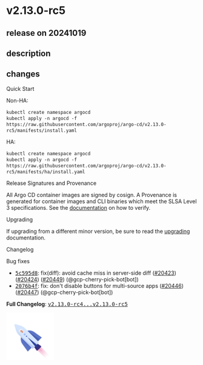 # v2.13.0-rc5

## release on 20241019
## description
## changes
Quick Start

Non-HA:

    kubectl create namespace argocd
    kubectl apply -n argocd -f https://raw.githubusercontent.com/argoproj/argo-cd/v2.13.0-rc5/manifests/install.yaml

HA:

    kubectl create namespace argocd
    kubectl apply -n argocd -f https://raw.githubusercontent.com/argoproj/argo-cd/v2.13.0-rc5/manifests/ha/install.yaml

Release Signatures and Provenance

All Argo CD container images are signed by cosign. A Provenance is generated for container images and CLI binaries which meet the SLSA Level 3 specifications. See the <a href="https://argo-cd.readthedocs.io/en/stable/operator-manual/signed-release-assets" rel="nofollow">documentation</a> on how to verify.

Upgrading

If upgrading from a different minor version, be sure to read the <a href="https://argo-cd.readthedocs.io/en/stable/operator-manual/upgrading/overview/" rel="nofollow">upgrading</a> documentation.

Changelog

Bug fixes

* <a class="commit-link" data-hovercard-type="commit" data-hovercard-url="https://github.com/argoproj/argo-cd/commit/5c595d841090329f641c841f85811b0423635d32/hovercard" href="https://github.com/argoproj/argo-cd/commit/5c595d841090329f641c841f85811b0423635d32"><tt>5c595d8</tt></a>: fix(diff): avoid cache miss in server-side diff (<a class="issue-link js-issue-link" data-error-text="Failed to load title" data-id="2594964409" data-permission-text="Title is private" data-url="https://github.com/argoproj/argo-cd/issues/20423" data-hovercard-type="issue" data-hovercard-url="/argoproj/argo-cd/issues/20423/hovercard" href="https://github.com/argoproj/argo-cd/issues/20423">#20423</a>) (<a class="issue-link js-issue-link" data-error-text="Failed to load title" data-id="2594967893" data-permission-text="Title is private" data-url="https://github.com/argoproj/argo-cd/issues/20424" data-hovercard-type="pull_request" data-hovercard-url="/argoproj/argo-cd/pull/20424/hovercard" href="https://github.com/argoproj/argo-cd/pull/20424">#20424</a>) (<a class="issue-link js-issue-link" data-error-text="Failed to load title" data-id="2597543250" data-permission-text="Title is private" data-url="https://github.com/argoproj/argo-cd/issues/20449" data-hovercard-type="pull_request" data-hovercard-url="/argoproj/argo-cd/pull/20449/hovercard" href="https://github.com/argoproj/argo-cd/pull/20449">#20449</a>) (@gcp-cherry-pick-bot[bot])
* <a class="commit-link" data-hovercard-type="commit" data-hovercard-url="https://github.com/argoproj/argo-cd/commit/2076b4f73cd3c6fb1e429ddebb327d186201fc83/hovercard" href="https://github.com/argoproj/argo-cd/commit/2076b4f73cd3c6fb1e429ddebb327d186201fc83"><tt>2076b4f</tt></a>: fix: don't disable buttons for multi-source apps (<a class="issue-link js-issue-link" data-error-text="Failed to load title" data-id="2597337682" data-permission-text="Title is private" data-url="https://github.com/argoproj/argo-cd/issues/20446" data-hovercard-type="pull_request" data-hovercard-url="/argoproj/argo-cd/pull/20446/hovercard" href="https://github.com/argoproj/argo-cd/pull/20446">#20446</a>) (<a class="issue-link js-issue-link" data-error-text="Failed to load title" data-id="2597501554" data-permission-text="Title is private" data-url="https://github.com/argoproj/argo-cd/issues/20447" data-hovercard-type="pull_request" data-hovercard-url="/argoproj/argo-cd/pull/20447/hovercard" href="https://github.com/argoproj/argo-cd/pull/20447">#20447</a>) (@gcp-cherry-pick-bot[bot])

<strong>Full Changelog</strong>: <a class="commit-link" href="https://github.com/argoproj/argo-cd/compare/v2.13.0-rc4...v2.13.0-rc5"><tt>v2.13.0-rc4...v2.13.0-rc5</tt></a>

<a href="https://argoproj.github.io/cd/" rel="nofollow"><img src="https://raw.githubusercontent.com/argoproj/argo-site/master/content/pages/cd/gitops-cd.png" width="25%" style="max-width: 100%;"></a>

